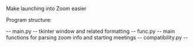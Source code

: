 Make launching into Zoom easier

Program structure:

-- main.py -- tkinter window and related formatting
-- func.py -- main functions for parsing zoom info and starting meetings
-- compatibility.py -- 